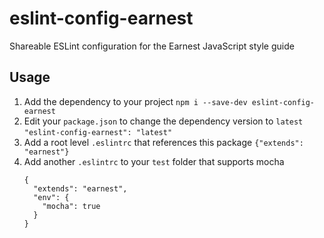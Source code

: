 # eslint-config-earnest
Shareable ESLint configuration for the Earnest JavaScript style guide

## Usage

1. Add the dependency to your project
    `npm i --save-dev eslint-config-earnest`
2. Edit your `package.json` to change the dependency version to `latest`
    `"eslint-config-earnest": "latest"`
3. Add a root level `.eslintrc` that references this package
    `{"extends": "earnest"}`
4. Add another `.eslintrc` to your `test` folder that supports mocha
    ```
    {
      "extends": "earnest",
      "env": {
        "mocha": true
      }
    }
    ```
